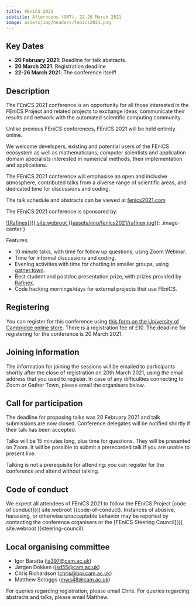 ```yaml
---
title: FEniCS 2021
subtitle: Afternoons (GMT), 22-26 March 2021
image: assets/img/headers/fenics2021.png
---
```


## Key Dates

- **20 February 2021**: Deadline for talk abstracts.
- **20 March 2021**: Registration deadline
- **22-26 March 2021**: The conference itself!

## Description

The FEniCS 2021 conference is an opportunity for all those interested in the FEniCS Project 
and related projects to exchange ideas, communicate their results and network with the 
automated scientific computing community.

Unlike previous FEniCS conferences, FEniCS 2021 will be held entirely online.

We welcome developers, existing and potential users of the FEniCS ecosystem as well as 
mathematicians, computer scientists and application domain specialists interested in numerical 
methods, their implementation and applications.

The FEniCS 2021 conference will emphasise an open and inclusive atmosphere, contributed talks 
from a diverse range of scientific areas, and dedicated time for discussions and coding.

The talk schedule and abstracts can be viewed at [fenics2021.com](http://mscroggs.github.io/fenics2021)

The FEniCS 2021 conference is sponsored by:

[![Rafinex]({{ site.webroot }}assets/img/fenics2021/rafinex.jpg)](https://www.rafinex.com/){: .image-center }

Features:

- 10 minute talks, with time for follow up questions, using Zoom Webinar.
- Time for informal discussions and coding.
- Evening activities with time for chatting in smaller groups, using [gather.town](https://gather.town).
- Best student and postdoc presentation prize, with prizes provided by [Rafinex](https://www.rafinex.com/).
- Code hacking mornings/days for external projects that use FEniCS.

## Registering

You can register for this conference using
[this form on the University of Cambridge online store](https://onlinesales.admin.cam.ac.uk/conferences-and-events/earth-sciences/fenics/fenics-2021). 
There is a registration fee of £10. The deadline for registering for the conference is 20 
March 2021.

## Joining information

The information for joining the sessions will be emailed to participants shortly after the 
close of registration on 20th March 2021, using the email address that you used to register. 
In case of any difficulties connecting to Zoom or Gather Town, please email the organisers 
below.

## Call for participation

The deadline for proposing talks was 20 February 2021 and talk submissions are now closed. 
Conference delegates will be notified shortly if their talk has been accepted.

Talks will be 15 minutes long, plus time for questions. They will be presented on Zoom. It 
will be possible to submit a prerecorded talk if you are unable to present live.

Talking is not a prerequisite for attending: you can register for the conference and attend 
without talking.

## Code of conduct

We expect all attendees of FEniCS 2021 to follow the FEniCS Project
[code of conduct]({{ site.webroot }}code-of-conduct). Instances of abusive, harassing, or otherwise unacceptable 
behavior may be reported by contacting the conference organisers or the
[FEniCS Steering Council]({{ site.webroot }}steering-council).

## Local organising committee

- Igor Baratta (ia397@cam.ac.uk)
- Jørgen Dokken (jsd55@cam.ac.uk)
- Chris Richardson (chris@bpi.cam.ac.uk)
- Matthew Scroggs (mws48@cam.ac.uk)

For queries regarding registration, please email Chris. For queries regarding abstracts and 
talks, please email Matthew.
